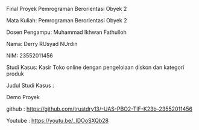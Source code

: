 Final Proyek Pemrograman Berorientasi Obyek 2

Mata Kuliah: Pemrograman Berorientasi Obyek 2

Dosen Pengampu: Muhammad Ikhwan Fathulloh

Nama: Derry RUsyad NUrdin

NIM: 23552011456

Studi Kasus: Kasir Toko online dengan pengelolaan diskon dan kategori produk

Judul Studi Kasus :

Demo Proyek

github : https://github.com/trustdry13/-UAS-PBO2-TIF-K23b-23552011456

Youtube : https://youtu.be/_IDOoSXQb28
